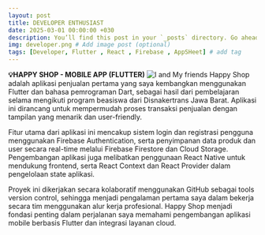 ```yaml
---
layout: post
title: DEVELOPER ENTHUSIAST
date: 2025-03-01 00:00:00 +030
description: You’ll find this post in your `_posts` directory. Go ahead and edit it and re-build the site to see your changes. # Add post description (optional)
img: developer.png # Add image post (optional)
tags: [Developer, Flutter , React , Firebase , AppSHeet] # add tag
---
```

**💡HAPPY SHOP - MOBILE APP (FLUTTER)**
![I and My friends]({{site.baseurl}}/assets/img/happyshop.png)
Happy Shop adalah aplikasi penjualan pertama yang saya kembangkan menggunakan Flutter dan bahasa pemrograman Dart, sebagai hasil dari pembelajaran selama mengikuti program beasiswa dari Disnakertrans Jawa Barat. Aplikasi ini dirancang untuk mempermudah proses transaksi penjualan dengan tampilan yang menarik dan user-friendly.

Fitur utama dari aplikasi ini mencakup sistem login dan registrasi pengguna menggunakan Firebase Authentication, serta penyimpanan data produk dan user secara real-time melalui Firebase Firestore dan Cloud Storage. Pengembangan aplikasi juga melibatkan penggunaan React Native untuk mendukung frontend, serta React Context dan React Provider dalam pengelolaan state aplikasi.

Proyek ini dikerjakan secara kolaboratif menggunakan GitHub sebagai tools version control, sehingga menjadi pengalaman pertama saya dalam bekerja secara tim menggunakan alur kerja profesional. Happy Shop menjadi fondasi penting dalam perjalanan saya memahami pengembangan aplikasi mobile berbasis Flutter dan integrasi layanan cloud.
